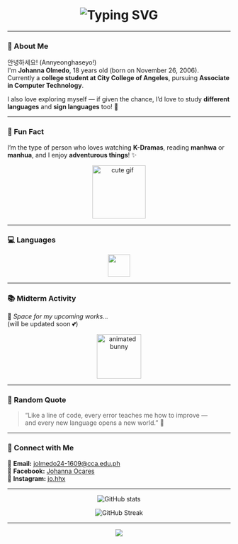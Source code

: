 <!-- 🌸 Cute Pastel Animated GitHub Profile by Johanna Olmedo 🌸 -->

<h1 align="center">
  <img src="https://readme-typing-svg.herokuapp.com?font=Poppins&size=28&duration=3500&color=F4BBD0&center=true&vCenter=true&width=600&lines=안녕하세요!+👋;Hello+There!+I'm+Johanna+Olmedo+💖;Welcome+to+My+GitHub+Profile!+🌸" alt="Typing SVG" />
</h1>

---

### 🌷 About Me  
안녕하세요! (Annyeonghaseyo!)  
I'm **Johanna Olmedo**, 18 years old (born on November 26, 2006).  
Currently a **college student at City College of Angeles**, pursuing **Associate in Computer Technology**.  

I also love exploring myself — if given the chance, I’d love to study **different languages** and **sign languages** too! 🩵  

---

### 🌸 Fun Fact  
I’m the type of person who loves watching **K-Dramas**, reading **manhwa** or **manhua**, and I enjoy **adventurous things**! ✨  

<p align="center">
  <img src="https://media.giphy.com/media/13borq7Zo2kulO/giphy.gif" width="120px" alt="cute gif" />
</p>

---

### 💻 Languages  
<p align="center">
  <img src="https://skillicons.dev/icons?i=c,java,python&theme=light" height="50px" />
</p>

---

### 📚 Midterm Activity  
🌼 _Space for my upcoming works..._  
(will be updated soon 💕)

<p align="center">
  <img src="https://media.giphy.com/media/j5hymZzjqyD5I/giphy.gif" width="100px" alt="animated bunny" />
</p>

---

### 💬 Random Quote  
> “Like a line of code, every error teaches me how to improve —  
> and every new language opens a new world.” 🌙  

---

### 🌈 Connect with Me  
📧 **Email:** jolmedo24-1609@cca.edu.ph  
💬 **Facebook:** [Johanna Ocares](https://facebook.com/)  
📸 **Instagram:** [jo.hhx](https://instagram.com/jo.hhx)

---

<p align="center">
  <img src="https://github-readme-stats.vercel.app/api?username=JohannaOlmedo&show_icons=true&theme=graywhite&title_color=F4BBD0&icon_color=F2A6B3" alt="GitHub stats" />
</p>

<p align="center">
  <img src="https://github-readme-streak-stats.herokuapp.com?user=JohannaOlmedo&theme=graywhite&ring=F4BBD0&fire=F4BBD0&currStreakLabel=F4BBD0" alt="GitHub Streak" />
</p>

---

<p align="center">
  <img src="https://capsule-render.vercel.app/api?type=wave&color=F4BBD0&height=120&section=footer" />
</p>
